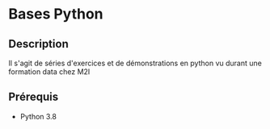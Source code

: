 # Bases Python

## Description

Il s'agit de séries d'exercices et de démonstrations en python vu durant une formation data chez M2I

## Prérequis

- Python 3.8
